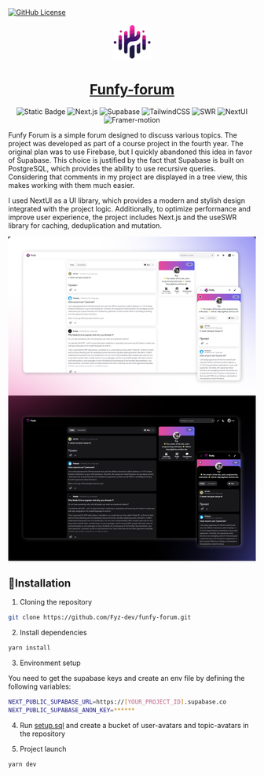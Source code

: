 <a href='LICENSE'>
  <img alt="GitHub License" src="https://img.shields.io/github/license/Fyz-dev/funfy-forum?labelColor=black&color=38c653&cacheSeconds=50000">
</a>

<p align="center">
  <a href="https://funfy-forum.vercel.app/">
      <img width="15%" src="https://github.com/Fyz-dev/funfy-forum/blob/main/public/funfy256.png?raw=true" alt="funfy-roum" />
      <h1 align="center">Funfy-forum</h1>
  </a>
</p>

<p align='center'>
  <img alt="Static Badge" src="https://img.shields.io/badge/-Typescript?style=flat&logo=typescript&label=Typescript&labelColor=black&color=black">
  <img alt="Next.js" src="https://img.shields.io/badge/-Next?style=flat&logo=next.js&logoColor=white&label=Next.js&labelColor=black&color=black">
  <img alt="Supabase" src="https://img.shields.io/badge/-Supabase?style=flat&logo=supabase&label=Supabase&labelColor=black&color=black">
  <img alt="TailwindCSS" src="https://img.shields.io/badge/-TailwindCSS?style=flat&logo=tailwindcss&label=TailwindCSS&labelColor=black&color=black">
  <img alt="SWR" src="https://img.shields.io/badge/-SWR?style=flat&logo=swr&label=SWR&labelColor=black&color=black">
  <img alt="NextUI" src="https://img.shields.io/badge/-SWR?style=flat&logo=nextui&label=NextUI&labelColor=black&color=black">
  <img alt="Framer-motion" src="https://img.shields.io/badge/-framermotion?logo=framer&label=framer-motion&labelColor=black&color=black">
</p>

Funfy Forum is a simple forum designed to discuss various topics. The project was developed as part of a course project in the fourth year. The original plan was to use Firebase, but I quickly abandoned this idea in favor of Supabase. This choice is justified by the fact that Supabase is built on PostgreSQL, which provides the ability to use recursive queries. Considering that comments in my project are displayed in a tree view, this makes working with them much easier.

I used NextUI as a UI library, which provides a modern and stylish design integrated with the project logic. Additionally, to optimize performance and improve user experience, the project includes Next.js and the useSWR library for caching, deduplication and mutation.

<img alt="Preview" src="https://github.com/Fyz-dev/funfy-forum/blob/main/docs/assets/Preview.png?raw=true">

## 🔧Installation

1. Cloning the repository

```bash
git clone https://github.com/Fyz-dev/funfy-forum.git
```

2. Install dependencies

```bash
yarn install
```

3. Environment setup

You need to get the supabase keys and create an env file by defining the following variables:

```bash
NEXT_PUBLIC_SUPABASE_URL=https://[YOUR_PROJECT_ID].supabase.co
NEXT_PUBLIC_SUPABASE_ANON_KEY=******
```

4.  Run [setup.sql](https://github.com/Fyz-dev/funfy-forum/blob/main/sql/setup.sql) and create a bucket of user-avatars and topic-avatars in the repository

5.  Project launch

```bash
yarn dev
```
